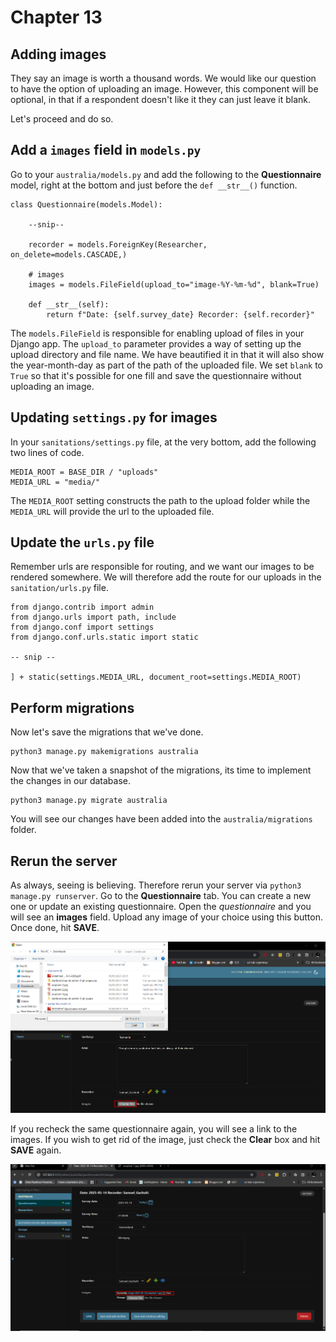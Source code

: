 # Chapter 13 

## Adding images

They say an image is worth a thousand words. We would like our question to have the option of uploading an image. However, this component will be optional, in that if a respondent doesn't like it they can just leave it blank. 

Let's proceed and do so.

## Add a `images` field in `models.py`

Go to your `australia/models.py` and add the following to the **Questionnaire** model, right at the bottom and just before the `def __str__()` function. 

```
class Questionnaire(models.Model):

    --snip--

    recorder = models.ForeignKey(Researcher, on_delete=models.CASCADE,)

    # images 
    images = models.FileField(upload_to="image-%Y-%m-%d", blank=True)

    def __str__(self):
        return f"Date: {self.survey_date} Recorder: {self.recorder}"

```

The `models.FileField` is responsible for enabling upload of files in your Django app. The `upload_to` parameter provides a way of setting up the upload directory and file name. We have beautified it in that it will also show the year-month-day as part of the path of the uploaded file. We set `blank` to `True` so that it's possible for one fill and save the questionnaire without uploading an image.

## Updating `settings.py` for images

In your `sanitations/settings.py` file, at the very bottom, add the following two lines of code.

```
MEDIA_ROOT = BASE_DIR / "uploads"
MEDIA_URL = "media/"

```

The `MEDIA_ROOT` setting constructs the path to the upload folder while the `MEDIA_URL` will provide the url to the uploaded file.

## Update the `urls.py` file 

Remember urls are responsible for routing, and we want our images to be rendered somewhere. We will therefore add the route for our uploads in the `sanitation/urls.py` file. 


```
from django.contrib import admin
from django.urls import path, include
from django.conf import settings
from django.conf.urls.static import static

-- snip --

] + static(settings.MEDIA_URL, document_root=settings.MEDIA_ROOT)

```

## Perform migrations 

Now let's save the migrations that we've done.

```
python3 manage.py makemigrations australia
```

Now that we've taken a snapshot of the migrations, its time to implement the changes in our database.

```
python3 manage.py migrate australia
```

You will see our changes have been added into the `australia/migrations` folder. 


## Rerun the server

As always, seeing is believing. Therefore rerun your server via `python3 manage.py runserver`. Go to the **Questionnaire** tab. You can create a new one or update an existing questionnaire. Open the *questionnaire* and you will see an **images** field. Upload any image of your choice using this button. Once done, hit **SAVE**. 

![Upload images](images/upload_images.PNG)

If you recheck the same questionnaire again, you will see a link to the images. If you wish to get rid of the image, just check the **Clear** box and hit **SAVE** again. 

![Uploaded images](images/uploaded_images.PNG)
